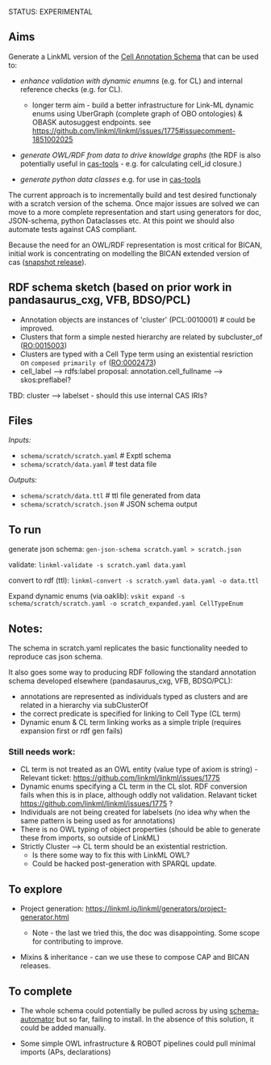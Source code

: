 STATUS: EXPERIMENTAL

## Aims

Generate a LinkML version of the [Cell Annotation Schema](https://github.com/cellannotation/cell-annotation-schema) that can be used to:

* _enhance validation with dynamic enumns_ (e.g. for CL) and internal reference checks (e.g. for CL).
  - longer term aim - build a better infrastructure for Link-ML dynamic enums using UberGraph (complete graph of OBO ontologies) & OBASK autosuggest endpoints. see https://github.com/linkml/linkml/issues/1775#issuecomment-1851002025

* _generate OWL/RDF from data to drive knowldge graphs_ (the RDF is also potentially useful in [cas-tools](https://github.com/cellannotation/cas-tools) - e.g. for calculating cell_id closure.)

*  _generate python data classes_ e.g. for use in [cas-tools](https://github.com/cellannotation/cas-tools)

The current approach is to incrementally build and test desired functionaly with a scratch version of the schema.
Once major issues are solved we can move to a more complete representation and start using generators for doc, JSON-schema, python Dataclasses etc. 
At this point we should also automate tests against CAS compliant.

Because the need for an OWL/RDF representation is most critical for BICAN, initial work is concentrating on modelling the BICAN extended version of cas ([snapshot release](https://github.com/cellannotation/cell-annotation-schema/releases/tag/untagged-1fcd76c4bd60071caa66)).

## RDF schema sketch (based on prior work in pandasaurus_cxg, VFB, BDSO/PCL)

- Annotation objects are instances of 'cluster' (PCL:0010001)  # could be improved.
- Clusters that form a simple nested hierarchy are related by subcluster_of ([RO:0015003](https://www.ebi.ac.uk/ols4/ontologies/ro/properties/http%253A%252F%252Fpurl.obolibrary.org%252Fobo%252FRO_0015003))
- Clusters are typed with a Cell Type term using an existential resriction on `composed primarily of` ([RO:0002473](https://www.ebi.ac.uk/ols4/ontologies/ro/properties/http%253A%252F%252Fpurl.obolibrary.org%252Fobo%252FRO_0002473))
- cell_label --> rdfs:label
proposal: annotation.cell_fullname --> skos:preflabel?

TBD: cluster --> labelset - should this use internal CAS IRIs?

## Files

*Inputs:*

- `schema/scratch/scratch.yaml` # Exptl schema
- `schema/scratch/data.yaml` # test data file
    
*Outputs:*

- `schema/scratch/data.ttl` # ttl file generated from data 
- `schema/scratch/scratch.json` # JSON schema output


## To run

generate json schema: `gen-json-schema scratch.yaml > scratch.json`

validate: `linkml-validate -s scratch.yaml data.yaml`

convert to rdf (ttl): `linkml-convert -s scratch.yaml data.yaml -o data.ttl`

Expand dynamic enums (via oaklib): 
    `vskit expand -s schema/scratch/scratch.yaml -o scratch_expanded.yaml CellTypeEnum`

## Notes:

The schema in scratch.yaml replicates the basic functionality needed to reproduce cas json schema.

It also goes some way to producing RDF following the standard annotation schema developed elsewhere
(pandasaurus_cxg, VFB, BDSO/PCL):
  - annotations are represented as individuals typed as clusters and are related in a hierarchy via subClusterOf
  - the correct predicate is specified for linking to Cell Type (CL term)
  - Dynamic enum & CL term linking works as a simple triple (requires expansion first or rdf gen fails)

### Still needs work:
  - CL term is not treated as an OWL entity (value type of axiom is string) - Relevant ticket: https://github.com/linkml/linkml/issues/1775
  - Dynamic enums specifying a CL term in the CL slot.  RDF conversion fails when this is in place, although oddly not validation. Relavant ticket https://github.com/linkml/linkml/issues/1775 ? 
  - Individuals are not being created for labelsets (no idea why when the same pattern is being used as for annotations)
  - There is no OWL typing of object properties (should be able to generate these from imports, so outside of LinkML)
  - Strictly Cluster --> CL term should be an existential restriction.  
    - Is there some way to fix this with LinkML OWL?
    - Could be hacked post-generation with SPARQL update.

## To explore

- Project generation: https://linkml.io/linkml/generators/project-generator.html
   - Note - the last we tried this, the doc was disappointing.  Some scope for contributing to improve.

- Mixins & inheritance - can we use these to compose CAP and BICAN releases.

## To complete

- The whole schema could potentially be pulled across by using 
[schema-automator](https://linkml.io/schema-automator/packages/importers.html#importing-from-json-schema) but so far, 
failing to install.  In the absence of this solution, it could be added manually.

- Some simple OWL infrastructure & ROBOT pipelines could pull minimal imports (APs, declarations)
